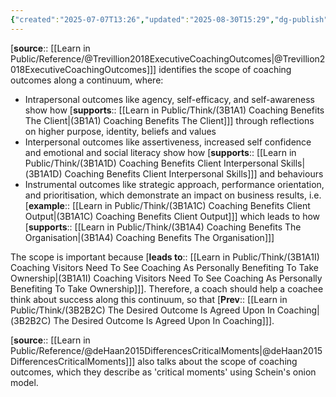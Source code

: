 ```yaml
---
{"created":"2025-07-07T13:26","updated":"2025-08-30T15:29","dg-publish":true,"noteIcon":2,"dg-permalink":"think/3b2b2c2","id":"3b2b2c2","dg-path":"Think/(3B2B2C2) Scope of coaching outcomes on continuum.md","permalink":"/think/3b2b2c2/","dgPassFrontmatter":true}
---
```


[**source**:: [[Learn in Public/Reference/@Trevillion2018ExecutiveCoachingOutcomes\|@Trevillion2018ExecutiveCoachingOutcomes]]] identifies the scope of coaching outcomes along a continuum, where: 
- Intrapersonal outcomes like agency, self-efficacy, and self-awareness show how [**supports**:: [[Learn in Public/Think/(3B1A1) Coaching Benefits The Client\|(3B1A1) Coaching Benefits The Client]]] through reflections on higher purpose, identity, beliefs and values
- Interpersonal outcomes like assertiveness, increased self confidence and emotional and social literacy show how [**supports**:: [[Learn in Public/Think/(3B1A1D) Coaching Benefits Client Interpersonal Skills\|(3B1A1D) Coaching Benefits Client Interpersonal Skills]]] and behaviours
- Instrumental outcomes like strategic approach, performance orientation, and prioritisation, which demonstrate an impact on business results, i.e. [**example**:: [[Learn in Public/Think/(3B1A1C) Coaching Benefits Client Output\|(3B1A1C) Coaching Benefits Client Output]]] which leads to how [**supports**:: [[Learn in Public/Think/(3B1A4) Coaching Benefits The Organisation\|(3B1A4) Coaching Benefits The Organisation]]]

The scope is important because [**leads to**:: [[Learn in Public/Think/(3B1A1I) Coaching Visitors Need To See Coaching As Personally Benefiting To Take Ownership\|(3B1A1I) Coaching Visitors Need To See Coaching As Personally Benefiting To Take Ownership]]]. Therefore, a coach should help a coachee think about success along this continuum, so that [**Prev**:: [[Learn in Public/Think/(3B2B2C) The Desired Outcome Is Agreed Upon In Coaching\|(3B2B2C) The Desired Outcome Is Agreed Upon In Coaching]]]. 

[**source**:: [[Learn in Public/Reference/@deHaan2015DifferencesCriticalMoments\|@deHaan2015DifferencesCriticalMoments]]] also talks about the scope of coaching outcomes, which they describe as 'critical moments' using Schein's onion model.

